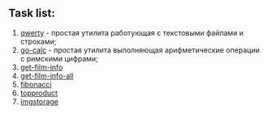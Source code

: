 ## Task list:

1. [qwerty](./qwerty) - простая утилита работующая с текстовыми файлами и строками;
2. [go-calc](./go-calc) - простая утилита выполняющая арифметические операции с римскими цифрами;
3. [get-film-info](./002-get-film-info)
4. [get-film-info-all](./003-get-film-info-all)
5. [fibonacci](./004-fibonacci)
6. [topproduct](./005-topproduct)
7. [imgstorage](./006-imgstorage)
